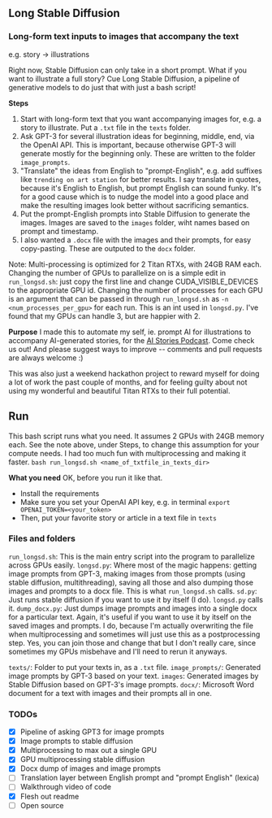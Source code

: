 ## Long Stable Diffusion
### Long-form text inputs to images that accompany the text
e.g. story -> illustrations

Right now, Stable Diffusion can only take in a short prompt. What if you want to illustrate a full story? Cue Long Stable Diffusion, a pipeline of generative models to do just that with just a bash script!

**Steps**
1. Start with long-form text that you want accompanying images for, e.g. a story to illustrate. Put a `.txt` file in the `texts` folder.
2. Ask GPT-3 for several illustration ideas for beginning, middle, end, via the OpenAI API. This is important, because otherwise GPT-3 will generate mostly for the beginning only. These are written to the folder `image_prompts`.
3. "Translate" the ideas from English to "prompt-English", e.g. add suffixes like `trending on art station` for better results. I say translate in quotes, because it's English to English, but prompt English can sound funky. It's for a good cause which is to nudge the model into a good place and make the resulting images look better without sacrificing semantics.
4. Put the prompt-English prompts into Stable Diffusion to generate the images. Images are saved to the `images` folder, wiht names based on prompt and timestamp.
5. I also wanted a `.docx` file with the images and their prompts, for easy copy-pasting. These are outputed to the `docx` folder.

Note: Multi-processing is optimized for 2 Titan RTXs, with 24GB RAM each. Changing the number of GPUs to parallelize on is a simple edit in `run_longsd.sh`: just copy the first line and change CUDA_VISIBLE_DEVICES to the appropriate GPU id. Changing the number of processes for each GPU is an argument that can be passed in through `run_longsd.sh` as `-n <num_processes_per_gpu>` for each run. This is an int used in `longsd.py`. I've found that my GPUs can handle 3, but are happier with 2.

**Purpose**
I made this to automate my self, ie. prompt AI for illustrations to accompany AI-generated stories, for the [AI Stories Podcast](). Come check us out! And please suggest ways to improve -- comments and pull requests are always welcome :) 

This was also just a weekend hackathon project to reward myself for doing a lot of work the past couple of months, and for feeling guilty about not using my wonderful and beautiful Titan RTXs to their full potential.

## Run
This bash script runs what you need. It assumes 2 GPUs with 24GB memory each. See the note above, under Steps, to change this assumption for your compute needs. I had too much fun with multiprocessing and making it faster.
`bash run_longsd.sh <name_of_txtfile_in_texts_dir>`

**What you need**
OK, before you run it like that. 
- Install the requirements
- Make sure you set your OpenAI API key, e.g. in terminal `export OPENAI_TOKEN=<your_token>`
- Then, put your favorite story or article in a text file in `texts`

### Files and folders
`run_longsd.sh`: This is the main entry script into the program to parallelize across GPUs easily.
`longsd.py`: Where most of the magic happens: getting image prompts from GPT-3, making images from those prompts (using stable diffusion, multithreading), saving all those and also dumping those images and prompts to a docx file. This is what `run_longsd.sh` calls.
`sd.py`: Just runs stable diffusion if you want to use it by itself (I do). `longsd.py` calls it.
`dump_docx.py`: Just dumps image prompts and images into a single docx for a particular text. Again, it's useful if you want to use it by itself on the saved images and prompts. I do, because I'm actually overwriting the file when multiprocessing and sometimes will just use this as a postprocessing step. Yes, you can join those and change that but I don't really care, since sometimes my GPUs misbehave and I'll need to rerun it anyways.

`texts/`: Folder to put your texts in, as a `.txt` file.
`image_prompts/`: Generated image prompts by GPT-3 based on your text.
`images`: Generated images by Stable Diffusion based on GPT-3's image prompts.
`docx/`: Microsoft Word document for a text with images and their prompts all in one.


### TODOs
- [x] Pipeline of asking GPT3 for image prompts
- [x] Image prompts to stable diffusion
- [x] Multiprocessing to max out a single GPU
- [x] GPU multiprocessing stable diffusion
- [x] Docx dump of images and image prompts
- [ ] Translation layer between English prompt and "prompt English" (lexica)
- [ ] Walkthrough video of code
- [x] Flesh out readme
- [ ] Open source
